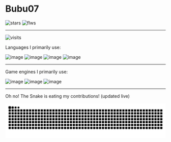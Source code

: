 # Bubu07

<img width="100" height="50" alt="stars" src="https://img.shields.io/github/stars/bubu07codes?style=for-the-badge" />                                                                                                                   <img width="132" height="70" alt="flws" src="https://img.shields.io/github/followers/bubu07codes?style=for-the-badge" />
***

![visits](https://visit-counter.vercel.app/counter.png?page=https%3A%2F%2Fgithub.com%2Fbubu07codes&s=40&c=a600ff&bg=00000000&no=1&ff=electrolize&tb=Page+visitors%3A+&ta=)

Languages I primarily use:

<img width="50" height="50" alt="image" src="https://github.com/user-attachments/assets/6911e929-d665-4f22-a4c5-f3a7c58544fb" />

<img width="50" height="50" alt="image" src="https://github.com/user-attachments/assets/d2fc9ab6-3478-4aff-bade-07f3f7b18967" />

<img width="50" height="50" alt="image" src="https://github.com/user-attachments/assets/2b11196b-6808-42a1-b209-39fab1dfcf18" />

<img width="50" height="50" alt="image" src="https://github.com/user-attachments/assets/c0dce595-2309-46df-ad3b-ea4832f69fac" />

***

Game engines I primarily use:

<img width="50" height="50" alt="image" src="https://github.com/user-attachments/assets/7e6cb456-5d09-48e2-b8fc-597e3116d137" />

<img width="50" height="50" alt="image" src="https://github.com/user-attachments/assets/9388eadc-4ff7-49a0-b5fd-f0c594da1b1c" />

<img width="50" height="50" alt="image" src="https://github.com/user-attachments/assets/d7d22b59-aed1-446e-8984-d54342b63970" />


***
Oh no! The Snake is eating my contributions! (updated live)

<picture>
  <source media="(prefers-color-scheme: dark)" srcset="https://raw.githubusercontent.com/bubu07codes/bubu07codes/output/github-contribution-grid-snake-dark.svg">
  <source media="(prefers-color-scheme: light)" srcset="https://raw.githubusercontent.com/bubu07codes/bubu07codes/output/github-contribution-grid-snake.svg">
  <img alt="github contribution grid snake animation" src="https://raw.githubusercontent.com/bubu07codes/bubu07codes/output/github-contribution-grid-snake.svg">
</picture>
